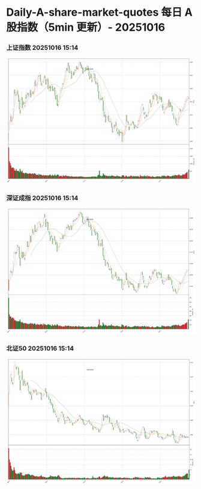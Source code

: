 
# Daily-A-share-market-quotes 每日 A 股指数（5min 更新）- 20251016

### 上证指数 20251016 15:14
![](./fig/2025/10/20251016-sh000001.png)

### 深证成指 20251016 15:14
![](./fig/2025/10/20251016-sz399001.png)

### 北证50 20251016 15:14
![](./fig/2025/10/20251016-bj899050.png)
